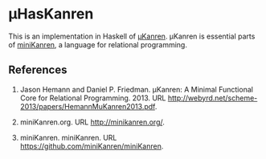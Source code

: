 # μHasKanren

This is an implementation in Haskell of [µKanren](http://webyrd.net/scheme-2013/papers/HemannMuKanren2013.pdf).
µKanren is essential parts of [miniKanren](http://minikanren.org/), a language for relational programming.

## References

1. Jason Hemann and Daniel P. Friedman. µKanren: A Minimal Functional Core
for Relational Programming. 2013. URL http://webyrd.net/scheme-2013/papers/HemannMuKanren2013.pdf.

1. miniKanren.org. URL http://minikanren.org/.

1. miniKanren. miniKanren. URL https://github.com/miniKanren/miniKanren.

